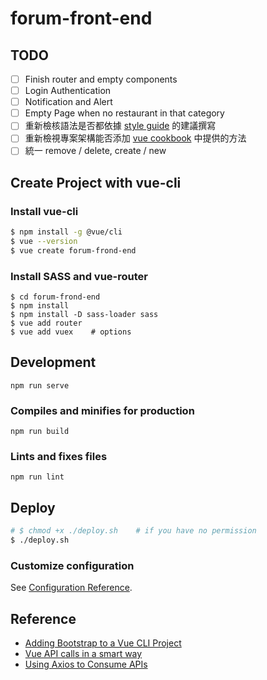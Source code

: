 # forum-front-end

## TODO

- [ ] Finish router and empty components
- [ ] Login Authentication
- [ ] Notification and Alert
- [ ] Empty Page when no restaurant in that category
- [ ] 重新檢核語法是否都依據 [style guide](https://cn.vuejs.org/v2/style-guide/index.html) 的建議撰寫
- [ ] 重新檢視專案架構能否添加 [vue cookbook](https://vuejs.org/v2/cookbook/) 中提供的方法
- [ ] 統一 remove / delete, create / new

## Create Project with vue-cli

### Install vue-cli

```sh
$ npm install -g @vue/cli
$ vue --version
$ vue create forum-frond-end
```

### Install SASS and vue-router

```
$ cd forum-frond-end
$ npm install
$ npm install -D sass-loader sass
$ vue add router
$ vue add vuex    # options
```

## Development

```
npm run serve
```

### Compiles and minifies for production

```
npm run build
```

### Lints and fixes files

```
npm run lint
```

## Deploy

```sh
# $ chmod +x ./deploy.sh    # if you have no permission
$ ./deploy.sh
```

### Customize configuration

See [Configuration Reference](https://cli.vuejs.org/config/).

## Reference

- [Adding Bootstrap to a Vue CLI Project](https://travishorn.com/adding-bootstrap-to-a-vue-cli-project-98c2a30e0ed0)
- [Vue API calls in a smart way](https://medium.com/canariasjs/vue-api-calls-in-a-smart-way-8d521812c322)
- [Using Axios to Consume APIs](https://vuejs.org/v2/cookbook/using-axios-to-consume-apis.html)

